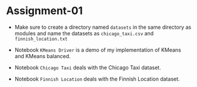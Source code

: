 # Assignment-01

- Make sure to create a directory named `datasets` in the same directory as modules and name the datasets as `chicago_taxi.csv` and `finnish_location.txt`

- Notebook `KMeans Driver` is a demo of my implementation of KMeans and KMeans balanced.

- Notebook `Chicago Taxi` deals with the Chicago Taxi dataset.

- Notebook `Finnish Location` deals with the Finnish Location dataset.

